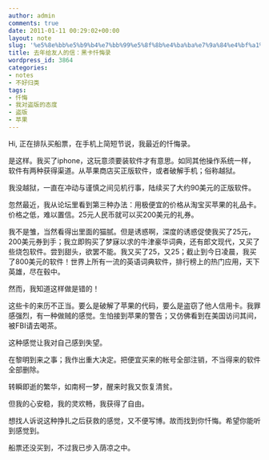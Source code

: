 ```yaml
---
author: admin
comments: true
date: 2011-01-11 00:29:02+00:00
layout: note
slug: '%e5%8e%bb%e5%b9%b4%e7%bb%99%e5%8f%8b%e4%ba%ba%e7%9a%84%e4%bf%a1%ef%bc%9a%e9%bb%91%e5%8d%a1%e5%bf%8f%e6%82%94%e5%bd%95'
title: 去年给友人的信：黑卡忏悔录
wordpress_id: 3864
categories:
- notes
- 不好归类
tags:
- 忏悔
- 我对盗版的态度
- 盗版
- 苹果
---
```


Hi, 正在排队买船票，在手机上简短节说，我最近的忏悔录。

是这样。我买了iphone，这玩意须要装软件才有意思。如同其他操作系统一样，软件有两种获得渠道。从苹果商店买正版软件，或者破解手机；俗称越狱。

我没越狱，一直在冲动与谨慎之间见机行事，陆续买了大约90美元的正版软件。

忽然最近，我从论坛里看到第三种办法：用极便宜的价格从淘宝买苹果的礼品卡。价格之低，难以置信。25元人民币就可以买200美元的礼券。

我不是雏，当然看得出里面的猫腻。但是诱惑啊，深度的诱惑促使我买了25元，200美元券到手；我立即购买了梦寐以求的牛津豪华词典，还有郎文现代，又买了些烧包软件。尝到甜头，欲罢不能。我又买了25，又25；截止到今日凌晨，我买了800美元的软件！世界上所有一流的英语词典软件，排行榜上的热门应用，天下英雄，尽在毂中。

然而，我知道这样做是错的！

这些卡的来历不正当。要么是破解了苹果的代码，要么是盗窃了他人信用卡。我罪感强烈，有一种做贼的感觉。生怕接到苹果的警告；又仿佛看到在美国访问其间，被FBI请去喝茶。

这种感觉让我对自己感到失望。

在黎明到来之事；我作出重大决定。把便宜买来的帐号全部注销，不当得来的软件全部删除。

转瞬即逝的繁华，如南柯一梦，醒来时我又恢复清贫。

但我的心安稳，我的灵欢畅，我获得了自由。

想找人诉说这种挣扎之后获救的感觉，又不便写博。故而找到你忏悔。希望你能听到感觉到。

船票还没买到，不过我已步入荫凉之中。
